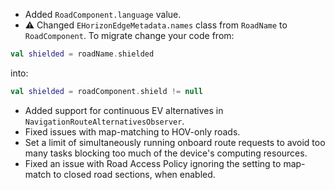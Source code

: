 - Added `RoadComponent.language` value.
- :warning: Changed `EHorizonEdgeMetadata.names` class from `RoadName` to `RoadComponent`.
  To migrate change your code from:
```kotlin
val shielded = roadName.shielded
```
into:
```kotlin
val shielded = roadComponent.shield != null
```
- Added support for continuous EV alternatives in `NavigationRouteAlternativesObserver`.
- Fixed issues with map-matching to HOV-only roads.
- Set a limit of simultaneously running onboard route requests to avoid too many tasks blocking too much of the device's computing resources.
- Fixed an issue with Road Access Policy ignoring the setting to map-match to closed road sections, when enabled.
